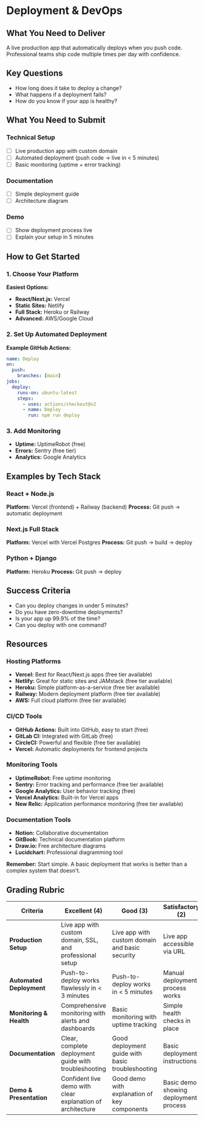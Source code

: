 # Deployment & DevOps

## What You Need to Deliver

A live production app that automatically deploys when you push code. Professional teams ship code multiple times per day with confidence.

## Key Questions

- How long does it take to deploy a change?
- What happens if a deployment fails?
- How do you know if your app is healthy?

## What You Need to Submit

### Technical Setup
- [ ] Live production app with custom domain
- [ ] Automated deployment (push code → live in < 5 minutes)
- [ ] Basic monitoring (uptime + error tracking)

### Documentation
- [ ] Simple deployment guide
- [ ] Architecture diagram

### Demo
- [ ] Show deployment process live
- [ ] Explain your setup in 5 minutes

## How to Get Started

### 1. Choose Your Platform
**Easiest Options:**
- **React/Next.js:** Vercel
- **Static Sites:** Netlify
- **Full Stack:** Heroku or Railway
- **Advanced:** AWS/Google Cloud

### 2. Set Up Automated Deployment
**Example GitHub Actions:**
```yaml
name: Deploy
on:
  push:
    branches: [main]
jobs:
  deploy:
    runs-on: ubuntu-latest
    steps:
      - uses: actions/checkout@v2
      - name: Deploy
        run: npm run deploy
```

### 3. Add Monitoring
- **Uptime:** UptimeRobot (free)
- **Errors:** Sentry (free tier)
- **Analytics:** Google Analytics

## Examples by Tech Stack

### React + Node.js
**Platform:** Vercel (frontend) + Railway (backend)
**Process:** Git push → automatic deployment

### Next.js Full Stack
**Platform:** Vercel with Vercel Postgres
**Process:** Git push → build → deploy

### Python + Django
**Platform:** Heroku
**Process:** Git push → deploy

## Success Criteria

- Can you deploy changes in under 5 minutes?
- Do you have zero-downtime deployments?
- Is your app up 99.9% of the time?
- Can you deploy with one command?

## Resources

### Hosting Platforms
- **Vercel:** Best for React/Next.js apps (free tier available)
- **Netlify:** Great for static sites and JAMstack (free tier available)
- **Heroku:** Simple platform-as-a-service (free tier available)
- **Railway:** Modern deployment platform (free tier available)
- **AWS:** Full cloud platform (free tier available)

### CI/CD Tools
- **GitHub Actions:** Built into GitHub, easy to start (free)
- **GitLab CI:** Integrated with GitLab (free)
- **CircleCI:** Powerful and flexible (free tier available)
- **Vercel:** Automatic deployments for frontend projects

### Monitoring Tools
- **UptimeRobot:** Free uptime monitoring
- **Sentry:** Error tracking and performance (free tier available)
- **Google Analytics:** User behavior tracking (free)
- **Vercel Analytics:** Built-in for Vercel apps
- **New Relic:** Application performance monitoring (free tier available)

### Documentation Tools
- **Notion:** Collaborative documentation
- **GitBook:** Technical documentation platform
- **Draw.io:** Free architecture diagrams
- **Lucidchart:** Professional diagramming tool

**Remember:** Start simple. A basic deployment that works is better than a complex system that doesn't.

## Grading Rubric

| Criteria | Excellent (4) | Good (3) | Satisfactory (2) | Needs Work (1) |
|----------|---------------|----------|------------------|----------------|
| **Production Setup** | Live app with custom domain, SSL, and professional setup | Live app with custom domain and basic security | Live app accessible via URL | App not live or major issues |
| **Automated Deployment** | Push-to-deploy works flawlessly in < 3 minutes | Push-to-deploy works in < 5 minutes | Manual deployment process works | Deployment process broken or unreliable |
| **Monitoring & Health** | Comprehensive monitoring with alerts and dashboards | Basic monitoring with uptime tracking | Simple health checks in place | No monitoring or health checks |
| **Documentation** | Clear, complete deployment guide with troubleshooting | Good deployment guide with basic troubleshooting | Basic deployment instructions | Poor or missing documentation |
| **Demo & Presentation** | Confident live demo with clear explanation of architecture | Good demo with explanation of key components | Basic demo showing deployment process | Poor demo or unable to explain setup |
